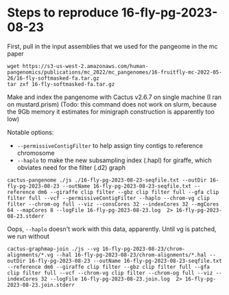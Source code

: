 # Steps to reproduce 16-fly-pg-2023-08-23

First, pull in the input assemblies that we used for the pangeome in the mc paper
```
wget https://s3-us-west-2.amazonaws.com/human-pangenomics/publications/mc_2022/mc_pangenomes/16-fruitfly-mc-2022-05-26/16-fly-softmasked-fa.tar.gz
tar zxf 16-fly-softmasked-fa.tar.gz
```

Make and index the pangenome with Cactus v2.6.7 on single machine (I ran on mustard.prism)
(Todo: this command does not work on slurm, because the 9Gb memory it estimates for minigraph construction is apparently too low)

Notable options:
* `--permissiveContigFilter` to help assign tiny contigs to reference chromosome
* `--haplo` to make the new subsampling index (.hapl) for giraffe, which obviates need for the filter (.d2) graph


```
cactus-pangenome ./js ./16-fly-pg-2023-08-23-seqfile.txt --outDir 16-fly-pg-2023-08-23 --outName 16-fly-pg-2023-08-23-seqfile.txt --reference dm6 --giraffe clip filter --gbz clip filter full --gfa clip filter full --vcf --permissiveContigFilter --haplo --chrom-vg clip filter --chrom-og full --viz --consCores 32 --indexCores 32 --mgCores 64 --mapCores 8 --logFile 16-fly-pg-2023-08-23.log  2> 16-fly-pg-2023-08-23.stderr
```

Oops, `--haplo` doesn't work with this data, apparently.  Until vg is patched, we run without

```
cactus-graphmap-join ./js --vg 16-fly-pg-2023-08-23/chrom-alignments/*.vg --hal 16-fly-pg-2023-08-23/chrom-alignments/*.hal --outDir 16-fly-pg-2023-08-23 --outName 16-fly-pg-2023-08-23-seqfile.txt --reference dm6 --giraffe clip filter --gbz clip filter full --gfa clip filter full --vcf --chrom-vg clip filter --chrom-og full --viz --indexCores 32 --logFile 16-fly-pg-2023-08-23.join.log  2> 16-fly-pg-2023-08-23.join.stderr
```
